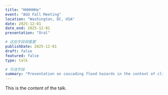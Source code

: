 ```yaml
---
title: "HHHHHHe"
event: "AGU Fall Meeting"
location: "Washington, DC, USA"
date: 2025-12-01
date_end: 2025-12-01
presentation: "Oral"

# 这些字段很重要
publishDate: 2025-12-01
draft: false
featured: false
type: talk

# 可选字段
summary: "Presentation on cascading flood hazards in the context of climate change."
---
```


This is the content of the talk.